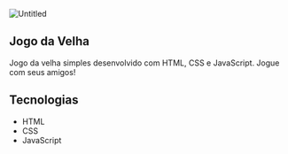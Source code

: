![Untitled](https://github.com/lorenaterenzi/jogo-da-velha/assets/131212075/3104ba23-331b-4c45-a120-c7eb286426e4)

## Jogo da Velha
Jogo da velha simples desenvolvido com HTML, CSS e JavaScript. Jogue com seus amigos!
## Tecnologias

 - HTML
 - CSS
 - JavaScript


